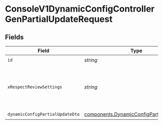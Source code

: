 # ConsoleV1DynamicConfigControllerGenPartialUpdateRequest


## Fields

| Field                                                                                                | Type                                                                                                 | Required                                                                                             | Description                                                                                          |
| ---------------------------------------------------------------------------------------------------- | ---------------------------------------------------------------------------------------------------- | ---------------------------------------------------------------------------------------------------- | ---------------------------------------------------------------------------------------------------- |
| `id`                                                                                                 | *string*                                                                                             | :heavy_check_mark:                                                                                   | id                                                                                                   |
| `xRespectReviewSettings`                                                                             | *string*                                                                                             | :heavy_minus_sign:                                                                                   | Optional header to respect review settings for mutation endpoints.                                   |
| `dynamicConfigPartialUpdateDto`                                                                      | [components.DynamicConfigPartialUpdateDto](../../models/components/dynamicconfigpartialupdatedto.md) | :heavy_check_mark:                                                                                   | N/A                                                                                                  |